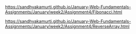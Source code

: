 https://sandhyakamurti.github.io/January-Web-Fundamentals-Assignments/January/week2/Assignment4/Fibonacci.html

https://sandhyakamurti.github.io/January-Web-Fundamentals-Assignments/January/week2/Assignment4/ReverseArray.html
